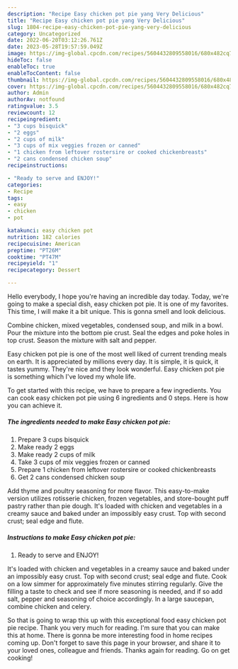 ```yaml
---
description: "Recipe Easy chicken pot pie yang Very Delicious"
title: "Recipe Easy chicken pot pie yang Very Delicious"
slug: 1804-recipe-easy-chicken-pot-pie-yang-very-delicious
category: Uncategorized
date: 2022-06-20T03:12:26.761Z
date: 2023-05-28T19:57:59.049Z
image: https://img-global.cpcdn.com/recipes/5604432809558016/680x482cq70/easy-chicken-pot-pie-recipe-main-photo.jpg
hideToc: false
enableToc: true
enableTocContent: false
thumbnail: https://img-global.cpcdn.com/recipes/5604432809558016/680x482cq70/easy-chicken-pot-pie-recipe-main-photo.jpg
cover: https://img-global.cpcdn.com/recipes/5604432809558016/680x482cq70/easy-chicken-pot-pie-recipe-main-photo.jpg
author: Admin
authorAv: notfound
ratingvalue: 3.5
reviewcount: 12
recipeingredient:
- "3 cups bisquick"
- "2 eggs"
- "2 cups of milk"
- "3 cups of mix veggies frozen or canned"
- "1 chicken from leftover rostersire or cooked chickenbreasts"
- "2 cans condensed chicken soup"
recipeinstructions:

- "Ready to serve and ENJOY!"
categories:
- Recipe
tags:
- easy
- chicken
- pot

katakunci: easy chicken pot 
nutrition: 182 calories
recipecuisine: American
preptime: "PT26M"
cooktime: "PT47M"
recipeyield: "1"
recipecategory: Dessert

---
```



Hello everybody, I hope you're having an incredible day today. Today, we're going to make a special dish, easy chicken pot pie. It is one of my favorites. This time, I will make it a bit unique. This is gonna smell and look delicious.

Combine chicken, mixed vegetables, condensed soup, and milk in a bowl. Pour the mixture into the bottom pie crust. Seal the edges and poke holes in top crust. Season the mixture with salt and pepper.

Easy chicken pot pie is one of the most well liked of current trending meals on earth. It is appreciated by millions every day. It is simple, it is quick, it tastes yummy. They're nice and they look wonderful. Easy chicken pot pie is something which I've loved my whole life.


To get started with this recipe, we have to prepare a few ingredients. You can cook easy chicken pot pie using 6 ingredients and 0 steps. Here is how you can achieve it.

<!--inarticleads1-->

##### The ingredients needed to make Easy chicken pot pie:

1. Prepare 3 cups bisquick
1. Make ready 2 eggs
1. Make ready 2 cups of milk
1. Take 3 cups of mix veggies frozen or canned
1. Prepare 1 chicken from leftover rostersire or cooked chickenbreasts
1. Get 2 cans condensed chicken soup


Add thyme and poultry seasoning for more flavor. This easy-to-make version utilizes rotisserie chicken, frozen vegetables, and store-bought puff pastry rather than pie dough. It&#39;s loaded with chicken and vegetables in a creamy sauce and baked under an impossibly easy crust. Top with second crust; seal edge and flute. 

<!--inarticleads2-->

##### Instructions to make Easy chicken pot pie:


1. Ready to serve and ENJOY!

It&#39;s loaded with chicken and vegetables in a creamy sauce and baked under an impossibly easy crust. Top with second crust; seal edge and flute. Cook on a low simmer for approximately five minutes stirring regularly. Give the filling a taste to check and see if more seasoning is needed, and if so add salt, pepper and seasoning of choice accordingly. In a large saucepan, combine chicken and celery. 

So that is going to wrap this up with this exceptional food easy chicken pot pie recipe. Thank you very much for reading. I'm sure that you can make this at home. There is gonna be more interesting food in home recipes coming up. Don't forget to save this page in your browser, and share it to your loved ones, colleague and friends. Thanks again for reading. Go on get cooking!
